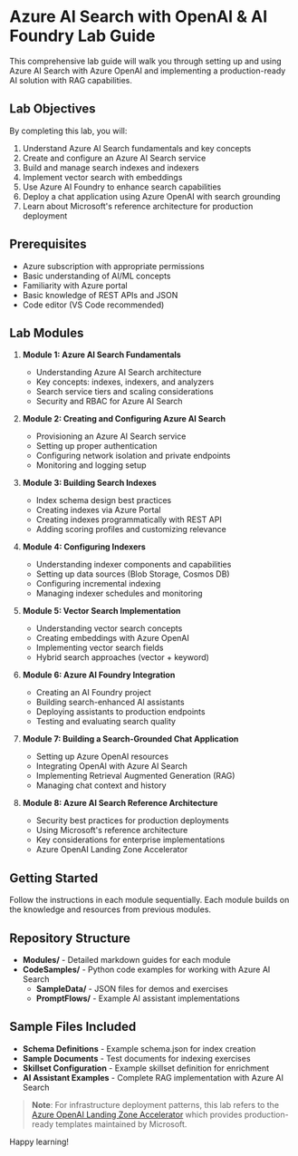 # Azure AI Search with OpenAI & AI Foundry Lab Guide

This comprehensive lab guide will walk you through setting up and using Azure AI Search with Azure OpenAI and implementing a production-ready AI solution with RAG capabilities.

## Lab Objectives

By completing this lab, you will:

1. Understand Azure AI Search fundamentals and key concepts
2. Create and configure an Azure AI Search service
3. Build and manage search indexes and indexers
4. Implement vector search with embeddings
5. Use Azure AI Foundry to enhance search capabilities
6. Deploy a chat application using Azure OpenAI with search grounding
7. Learn about Microsoft's reference architecture for production deployment

## Prerequisites

- Azure subscription with appropriate permissions
- Basic understanding of AI/ML concepts
- Familiarity with Azure portal
- Basic knowledge of REST APIs and JSON
- Code editor (VS Code recommended)

## Lab Modules

1. **Module 1: Azure AI Search Fundamentals**
   - Understanding Azure AI Search architecture
   - Key concepts: indexes, indexers, and analyzers
   - Search service tiers and scaling considerations
   - Security and RBAC for Azure AI Search

2. **Module 2: Creating and Configuring Azure AI Search**
   - Provisioning an Azure AI Search service
   - Setting up proper authentication
   - Configuring network isolation and private endpoints
   - Monitoring and logging setup

3. **Module 3: Building Search Indexes**
   - Index schema design best practices
   - Creating indexes via Azure Portal
   - Creating indexes programmatically with REST API
   - Adding scoring profiles and customizing relevance

4. **Module 4: Configuring Indexers**
   - Understanding indexer components and capabilities
   - Setting up data sources (Blob Storage, Cosmos DB)
   - Configuring incremental indexing
   - Managing indexer schedules and monitoring

5. **Module 5: Vector Search Implementation**
   - Understanding vector search concepts
   - Creating embeddings with Azure OpenAI
   - Implementing vector search fields
   - Hybrid search approaches (vector + keyword)

6. **Module 6: Azure AI Foundry Integration**
   - Creating an AI Foundry project
   - Building search-enhanced AI assistants
   - Deploying assistants to production endpoints
   - Testing and evaluating search quality

7. **Module 7: Building a Search-Grounded Chat Application**
   - Setting up Azure OpenAI resources
   - Integrating OpenAI with Azure AI Search
   - Implementing Retrieval Augmented Generation (RAG)
   - Managing chat context and history

8. **Module 8: Azure AI Search Reference Architecture**
   - Security best practices for production deployments
   - Using Microsoft's reference architecture
   - Key considerations for enterprise implementations
   - Azure OpenAI Landing Zone Accelerator

## Getting Started

Follow the instructions in each module sequentially. Each module builds on the knowledge and resources from previous modules.

## Repository Structure

- **Modules/** - Detailed markdown guides for each module
- **CodeSamples/** - Python code examples for working with Azure AI Search
  - **SampleData/** - JSON files for demos and exercises
  - **PromptFlows/** - Example AI assistant implementations

## Sample Files Included

- **Schema Definitions** - Example schema.json for index creation
- **Sample Documents** - Test documents for indexing exercises
- **Skillset Configuration** - Example skillset definition for enrichment
- **AI Assistant Examples** - Complete RAG implementation with Azure AI Search

> **Note**: For infrastructure deployment patterns, this lab refers to the [Azure OpenAI Landing Zone Accelerator](https://github.com/Azure/azure-openai-landing-zone/tree/main/foundation) which provides production-ready templates maintained by Microsoft.

Happy learning!
